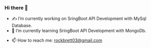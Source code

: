 ### Hi there 👋

- :writing_hand: I’m currently working on SringBoot API Development with MySql Database.
- 🌱 I’m currently learning SringBoot API Development with MongoDb.
<!-- - 👯 I’m looking to collaborate on ...
- 🤔 I’m looking for help with ...
- 💬 Ask me about ...
-->
- 📫 How to reach me: rockbrett03@gmail.com
<!--
- 😄 Pronouns: ...
- ⚡ Fun fact: ...
-->
